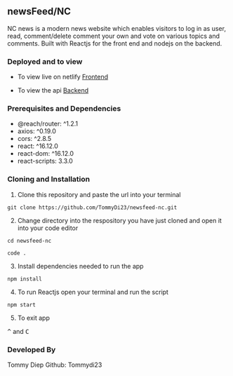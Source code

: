 
## newsFeed/NC 

NC news is a modern news website which enables visitors to log in as user, read, comment/delete comment your own and vote on various topics and comments. Built with Reactjs for the front end and nodejs on the backend.

### Deployed and to view


* To view live on netlify [Frontend](https://heroku-nc-news.herokuapp.com/api)

* To view the api [Backend](https://heroku-nc-news.herokuapp.com/api)

### Prerequisites and Dependencies

* @reach/router: ^1.2.1
* axios: ^0.19.0
* cors: ^2.8.5
* react: ^16.12.0 
* react-dom: ^16.12.0 
* react-scripts: 3.3.0

### Cloning and Installation

1. Clone this repository and paste the url into your terminal

`git clone https://github.com/TommyDi23/newsfeed-nc.git`


2. Change directory into the respository you have just cloned and open it into your code editor

`cd newsfeed-nc`

`code .`

3. Install dependencies needed to run the app

`npm install`

4. To run Reactjs open your terminal and run the script

`npm start`

5. To exit app 

<kbd>^</kbd> and <kbd>C</kbd>

### Developed By 

Tommy Diep 
Github: Tommydi23



